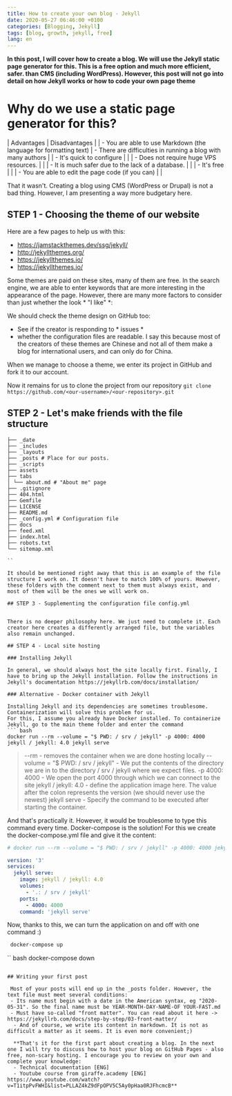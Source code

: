 ```yaml
---
title: How to create your own blog - Jekyll
date: 2020-05-27 06:46:00 +0100
categories: [Blogging, Jekyll]
tags: [blog, growth, jekyll, free]
lang: en
---
```


**In this post, I will cover how to create a blog. We will use the Jekyll static page generator for this. This is a free option and much more efficient, safer. than CMS (including WordPress). However, this post will not go into detail on how Jekyll works or how to code your own page theme**


# Why do we use a static page generator for this?

| Advantages | Disadvantages |
| - You are able to use Markdown (the language for formatting text) | - There are difficulties in running a blog with many authors |
| - It's quick to configure | |
| - Does not require huge VPS resources. | |
| - It is much safer due to the lack of a database. | |
| - It's free | |
| - You are able to edit the page code (if you can) | |

That it wasn't. Creating a blog using CMS (WordPress or Drupal) is not a bad thing. However, I am presenting a way more budgetary here.

## STEP 1 - Choosing the theme of our website

Here are a few pages to help us with this:
- https://jamstackthemes.dev/ssg/jekyll/
- http://jekyllthemes.org/
- https://jekyllthemes.io/
- https://jekyllthemes.io/

Some themes are paid on these sites, many of them are free. In the search engine, we are able to enter keywords that are more interesting in the appearance of the page.
However, there are many more factors to consider than just whether the look * "I like" *:

We should check the theme design on GitHub too:
- See if the creator is responding to * issues *
- whether the configuration files are readable.
I say this because most of the creators of these themes are Chinese and not all of them make a blog for international users, and can only do for China.

When we manage to choose a theme, we enter its project in GitHub and fork it to our account.

Now it remains for us to clone the project from our repository
``` git clone https://github.com/<our-username>/<our-repository>.git ```

## STEP 2 - Let's make friends with the file structure

```
├── _date
├── _includes
├── _layouts
├── _posts # Place for our posts.
├── _scripts
├── assets
├── tabs
│ └── about.md # "About me" page
├── .gitignore
├── 404.html
├── Gemfile
├── LICENSE
├── README.md
├── _config.yml # Configuration file
├── docs
├── feed.xml
├── index.html
├── robots.txt
└── sitemap.xml

``

It should be mentioned right away that this is an example of the file structure I work on. It doesn't have to match 100% of yours. However, these folders with the comment next to them must always exist, and most of them will be the ones we will work on.

## STEP 3 - Supplementing the configuration file config.yml


There is no deeper philosophy here. We just need to complete it. Each creator here creates a differently arranged file, but the variables also remain unchanged.

## STEP 4 - Local site hosting

### Installing Jekyll

In general, we should always host the site locally first. Finally, I have to bring up the Jekyll installation. Follow the instructions in Jekyll's documentation https://jekyllrb.com/docs/installation/

### Alternative - Docker container with Jekyll

Installing Jekyll and its dependencies are sometimes troublesome. Containerization will solve this problem for us.
For this, I assume you already have Docker installed. To containerize Jekyll, go to the main theme folder and enter the command
``` bash
docker run --rm --volume = "$ PWD: / srv / jekyll" -p 4000: 4000 jekyll / jekyll: 4.0 jekyll serve
```
> --rm - removes the container when we are done hosting locally
> --volume = "$ PWD: / srv / jekyll" - We put the contents of the directory we are in to the directory / srv / jekyll where we expect files.
> -p 4000: 4000 - We open the port 4000 through which we can connect to the site
> jekyll / jekyll: 4.0 - define the application image here. The value after the colon represents the version (we should never use the newest)
> jekyll serve - Specify the command to be executed after starting the container.

And that's practically it. However, it would be troublesome to type this command every time. Docker-compose is the solution! For this we create the docker-compose.yml file and give it the content:
``` yaml
# docker run --rm --volume = "$ PWD: / srv / jekyll" -p 4000: 4000 jekyll / jekyll: 4.0 jekyll serve

version: '3'
services:
  jekyll serve:
    image: jekyll / jekyll: 4.0
    volumes:
      - '.: / srv / jekyll'
    ports:
      - 4000: 4000
    command: 'jekyll serve'

```
Now, thanks to this, we can turn the application on and off with one command :)
``` bash
 docker-compose up
```
`` bash
 docker-compose down
```

## Writing your first post

 Most of your posts will end up in the _posts folder. However, the text file must meet several conditions:
 - Its name must begin with a date in the American syntax, eg "2020-05-31". So the final name must be YEAR-MONTH-DAY-NAME-OF YOUR-FAST.md
 - Must have so-called "front matter". You can read about it here -> https://jekyllrb.com/docs/step-by-step/03-front-matter/
  - And of course, we write its content in markdown. It is not as difficult a matter as it seems. It is even more convenient;)

  **That's it for the first part about creating a blog. In the next one I will try to discuss how to host your blog on GitHub Pages - also free, non-scary hosting. I encourage you to review on your own and complete your knowledge:
  - Technical documentation [ENG]
  - Youtube course from giraffe.academy [ENG] https://www.youtube.com/watch?v=T1itpPvFWHI&list=PLLAZ4kZ9dFpOPV5C5Ay0pHaa0RJFhcmcB**
